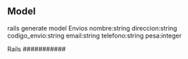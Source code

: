 Model
---
rails generate model Envios nombre:string direccion:string codigo_envio:string email:string telefono:string pesa:integer 

Rails
###########